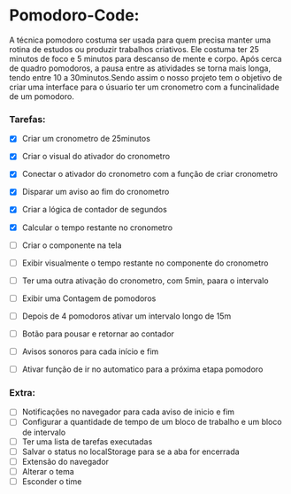 # Pomodoro-Code:
<p> A técnica pomodoro costuma ser usada para quem precisa manter uma rotina de estudos ou produzir trabalhos criativos. Ele costuma ter 25 minutos de foco e 5 minutos para descanso de mente e corpo. Após cerca de quadro pomodoros, a pausa entre as atividades se torna mais longa, tendo entre 10 a 30minutos.Sendo assim o nosso projeto tem o objetivo de criar uma interface para o úsuario ter um cronometro com a funcinalidade de um pomodoro.
</p>

### Tarefas:
- [X] Criar um cronometro de 25minutos
- [X] Criar o visual do ativador do cronometro
- [X] Conectar o ativador do cronometro com a função de criar cronometro
- [X] Disparar um aviso ao fim do cronometro
- [X] Criar a lógica de contador de segundos
- [X] Calcular o tempo restante no cronometro
- [ ] Criar o componente na tela
- [ ] Exibir visualmente  o tempo restante no componente do cronometro
- [ ] Ter uma outra ativação do cronometro, com  5min, paara o intervalo
- [ ] Exibir uma Contagem de pomodoros
- [ ] Depois de 4 pomodoros ativar um intervalo longo de 15m
- [ ] Botão para pousar e retornar ao contador
- [ ] Avisos sonoros para cada início e fim
- [ ] Ativar função de ir no automatico para a próxima etapa pomodoro


### Extra:

- [ ] Notificações no navegador para cada aviso de inicio e fim
- [ ] Configurar a quantidade de tempo de um bloco de trabalho e um bloco de intervalo
- [ ] Ter uma lista de tarefas executadas
- [ ] Salvar o status no localStorage para se a aba for encerrada
- [ ] Extensão do navegador
- [ ] Alterar o tema
- [ ] Esconder o time
